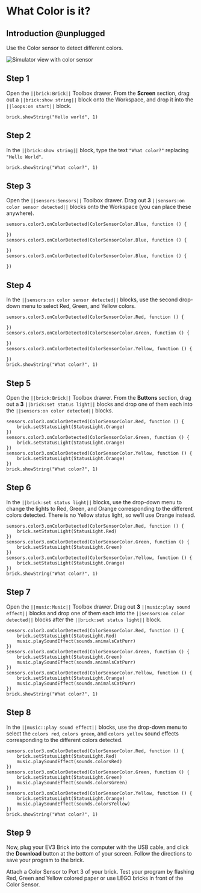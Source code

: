 # What Color is it?

## Introduction @unplugged

Use the Color sensor to detect different colors.

![Simulator view with color sensor](/static/tutorials/what-color/color-detector.gif)

## Step 1

Open the ``||brick:Brick||`` Toolbox drawer. From the **Screen** section, drag out a ``||brick:show string||`` block onto the Workspace, and drop it into the ``||loops:on start||`` block.

```blocks
brick.showString("Hello world", 1)
```

## Step 2

In the ``||brick:show string||`` block, type the text ``"What color?"`` replacing ``"Hello World"``.

```blocks
brick.showString("What color?", 1) 
```

## Step 3

Open the ``||sensors:Sensors||`` Toolbox drawer. Drag out **3** ``||sensors:on color sensor detected||`` blocks onto the Workspace (you can place these anywhere). 

```blocks
sensors.color3.onColorDetected(ColorSensorColor.Blue, function () {

})
sensors.color3.onColorDetected(ColorSensorColor.Blue, function () {

})
sensors.color3.onColorDetected(ColorSensorColor.Blue, function () {

})
```

## Step 4

In the ``||sensors:on color sensor detected||`` blocks, use the second drop-down menu to select Red, Green, and Yellow colors. 

```blocks
sensors.color3.onColorDetected(ColorSensorColor.Red, function () {

})
sensors.color3.onColorDetected(ColorSensorColor.Green, function () {

})
sensors.color3.onColorDetected(ColorSensorColor.Yellow, function () {

})
brick.showString("What color?", 1)
```

## Step 5

Open the ``||brick:Brick||`` Toolbox drawer. From the **Buttons** section, drag out a **3** ``||brick:set status light||`` blocks and drop one of them each into the ``||sensors:on color detected||`` blocks.

```blocks
sensors.color3.onColorDetected(ColorSensorColor.Red, function () {
    brick.setStatusLight(StatusLight.Orange)
})
sensors.color3.onColorDetected(ColorSensorColor.Green, function () {
    brick.setStatusLight(StatusLight.Orange)
})
sensors.color3.onColorDetected(ColorSensorColor.Yellow, function () {
    brick.setStatusLight(StatusLight.Orange)
})
brick.showString("What color?", 1)
```

## Step 6

In the ``||brick:set status light||`` blocks, use the drop-down menu to change the lights to Red, Green, and Orange corresponding to the different colors detected. There is no Yellow status light, so we’ll use Orange instead.

```blocks
sensors.color3.onColorDetected(ColorSensorColor.Red, function () {
    brick.setStatusLight(StatusLight.Red)
})
sensors.color3.onColorDetected(ColorSensorColor.Green, function () {
    brick.setStatusLight(StatusLight.Green)
})
sensors.color3.onColorDetected(ColorSensorColor.Yellow, function () {
    brick.setStatusLight(StatusLight.Orange)
})
brick.showString("What color?", 1)
```

## Step 7

Open the ``||music:Music||`` Toolbox drawer. Drag out **3** ``||music:play sound effect||`` blocks and drop one of them each into the ``||sensors:on color detected||`` blocks after the ``||brick:set status light||`` block.

```blocks
sensors.color3.onColorDetected(ColorSensorColor.Red, function () {
    brick.setStatusLight(StatusLight.Red)
    music.playSoundEffect(sounds.animalsCatPurr)
})
sensors.color3.onColorDetected(ColorSensorColor.Green, function () {
    brick.setStatusLight(StatusLight.Green)
    music.playSoundEffect(sounds.animalsCatPurr)
})
sensors.color3.onColorDetected(ColorSensorColor.Yellow, function () {
    brick.setStatusLight(StatusLight.Orange)
    music.playSoundEffect(sounds.animalsCatPurr)
})
brick.showString("What color?", 1)
```

## Step 8

In the ``||music::play sound effect||`` blocks, use the drop-down menu to select the ``colors red``, ``colors green``, and ``colors yellow`` sound effects corresponding to the different colors detected. 

```blocks
sensors.color3.onColorDetected(ColorSensorColor.Red, function () {
    brick.setStatusLight(StatusLight.Red)
    music.playSoundEffect(sounds.colorsRed)
})
sensors.color3.onColorDetected(ColorSensorColor.Green, function () {
    brick.setStatusLight(StatusLight.Green)
    music.playSoundEffect(sounds.colorsGreen)
})
sensors.color3.onColorDetected(ColorSensorColor.Yellow, function () {
    brick.setStatusLight(StatusLight.Orange)
    music.playSoundEffect(sounds.colorsYellow)
})
brick.showString("What color?", 1)
```

## Step 9

Now, plug your EV3 Brick into the computer with the USB cable, and click the **Download** button at the bottom of your screen. Follow the directions to save your program to the brick.

Attach a Color Sensor to Port 3 of your brick. Test your program by flashing Red, Green and Yellow colored paper or use LEGO bricks in front of the Color Sensor.
